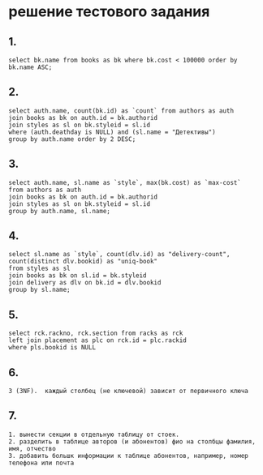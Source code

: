 # решение тестового задания


## 1. 
    select bk.name from books as bk where bk.cost < 100000 order by bk.name ASC;

## 2. 
    select auth.name, count(bk.id) as `count` from authors as auth 
    join books as bk on auth.id = bk.authorid
    join styles as sl on bk.styleid = sl.id
    where (auth.deathday is NULL) and (sl.name = "Детективы")
    group by auth.name order by 2 DESC;

## 3. 
    select auth.name, sl.name as `style`, max(bk.cost) as `max-cost`
    from authors as auth
    join books as bk on auth.id = bk.authorid
    join styles as sl on bk.styleid = sl.id
    group by auth.name, sl.name;

## 4. 
    select sl.name as `style`, count(dlv.id) as "delivery-count", count(distinct dlv.bookid) as "uniq-book"
    from styles as sl
    join books as bk on sl.id = bk.styleid
    join delivery as dlv on bk.id = dlv.bookid
    group by sl.name;
    
## 5. 
    select rck.rackno, rck.section from racks as rck
    left join placement as plc on rck.id = plc.rackid
    where pls.bookid is NULL

## 6. 
    3 (3NF).  каждый столбец (не ключевой) зависит от первичного ключа

## 7.
    1. вынести секции в отдельную таблицу от стоек.
    2. разделить в таблице авторов (и абонентов) фио на столбцы фамилия, имя, отчество
    3. добавить большк информации к таблице абонентов, например, номер телефона или почта